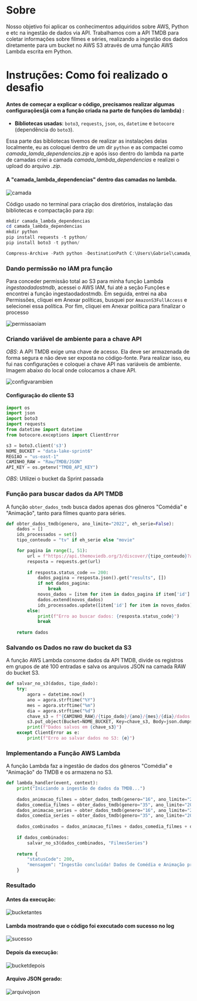 # Sobre

Nosso objetivo foi aplicar os conhecimentos adquiridos sobre AWS, Python e etc na ingestão de dados via API. Trabalhamos com a API TMDB para coletar informações sobre filmes e séries, realizando a ingestão dos dados diretamente para um bucket no AWS S3 através de uma função AWS Lambda escrita em Python.

# Instruções: Como foi realizado o desafio

#### Antes de começar a explicar o código, precisamos realizar algumas configurações(já com a função criada na parte de funções do lambda) :

- **Bibliotecas usadas**: `boto3`, `requests`, `json`, `os`, `datetime` e `botocore` (dependência do `boto3`).

Essa parte das bibliotecas tivemos de realizar as instalações delas localmente, eu as coloquei dentro de um dir `python` e as compactei como *camada_lamda_dependencias.zip* e após isso dentro do lambda na parte de camadas criei a camada *camada_lambda_dependencias* e realizei o upload do arquivo *.zip*.

#### A "camada_lambda_dependencias" dentro das camadas no lambda.
![camada](../Evidencias/evidenciadesafio/camadacriadanascamadas.png)

Código usado no terminal para criação dos diretórios, instalação das bibliotecas e compactação para zip:

``` powershell
mkdir camada_lambda_dependencias
cd camada_lambda_dependencias
mkdir python
pip install requests -t python/
pip install boto3 -t python/

Compress-Archive -Path python -DestinationPath C:\Users\Gabriel\camada_lambda_dependencias.zip
```

### Dando permissão no IAM pra função

Para conceder permissão total ao S3 para minha função Lambda *ingestaodadostmdb*, acessei o AWS IAM, fui até a seção Funções e encontrei a função ingestaodadostmdb. Em seguida, entrei na aba Permissões, cliquei em Anexar políticas, busquei por `AmazonS3FullAccess` e selecionei essa política. Por fim, cliquei em Anexar política para finalizar o processo


![permissaoiam](../Evidencias/evidenciadesafio/dandopermissoesprafunção.png)

### Criando variável de ambiente para a chave API

*OBS*: A API TMDB exige uma chave de acesso. Ela deve ser armazenada de forma segura e não deve ser exposta no código-fonte. Para realizar isso, eu fui nas configurações e coloquei a chave API nas variáveis de ambiente. Imagem abaixo do local onde colocamos a chave API.

![configvarambien](../Evidencias/evidenciadesafio/variaveldemabienet.png)

#### Configuração do cliente S3

```python
import os
import json
import boto3
import requests
from datetime import datetime
from botocore.exceptions import ClientError

s3 = boto3.client('s3')
NOME_BUCKET = "data-lake-sprint6"
REGIAO = "us-east-1"
CAMINHO_RAW = "Raw/TMDB/JSON"
API_KEY = os.getenv("TMDB_API_KEY")  
```

*OBS*: Utilizei o bucket da Sprint passada

### Função para buscar dados da API TMDB

A função `obter_dados_tmdb` busca dados apenas dos gêneros "Comédia" e "Animação", tanto para filmes quanto para séries.

```python
def obter_dados_tmdb(genero, ano_limite="2022", eh_serie=False):
    dados = []
    ids_processados = set()
    tipo_conteudo = "tv" if eh_serie else "movie"

    for pagina in range(1, 51):
        url = f"https://api.themoviedb.org/3/discover/{tipo_conteudo}?api_key={API_KEY}&language=pt-BR&with_genres={genero}&page={pagina}&sort_by=popularity.desc&primary_release_year={ano_limite}"
        resposta = requests.get(url)
        
        if resposta.status_code == 200:
            dados_pagina = resposta.json().get("results", [])
            if not dados_pagina:
                break
            novos_dados = [item for item in dados_pagina if item['id'] not in ids_processados]
            dados.extend(novos_dados)
            ids_processados.update([item['id'] for item in novos_dados])
        else:
            print(f"Erro ao buscar dados: {resposta.status_code}")
            break
    
    return dados
```

### Salvando os Dados no raw do bucket da S3

A função AWS Lambda consome dados da API TMDB, divide os registros em grupos de até 100 entradas e salva os arquivos JSON na camada RAW do bucket S3.

```python
def salvar_no_s3(dados, tipo_dado):
    try:
        agora = datetime.now()
        ano = agora.strftime("%Y")
        mes = agora.strftime("%m")
        dia = agora.strftime("%d")
        chave_s3 = f"{CAMINHO_RAW}/{tipo_dado}/{ano}/{mes}/{dia}/dados.json"
        s3.put_object(Bucket=NOME_BUCKET, Key=chave_s3, Body=json.dumps(dados))
        print(f"Dados salvos em {chave_s3}")
    except ClientError as e:
        print(f"Erro ao salvar dados no S3: {e}")
```

### Implementando a Função AWS Lambda

 A função Lambda faz a ingestão de dados dos gêneros "Comédia" e "Animação" do TMDB e os armazena no S3.

```python
def lambda_handler(event, context):
    print("Iniciando a ingestão de dados da TMDB...")
    
    dados_animacao_filmes = obter_dados_tmdb(genero="16", ano_limite="2022", eh_serie=False)
    dados_comedia_filmes = obter_dados_tmdb(genero="35", ano_limite="2022", eh_serie=False)
    dados_animacao_series = obter_dados_tmdb(genero="16", ano_limite="2022", eh_serie=True)
    dados_comedia_series = obter_dados_tmdb(genero="35", ano_limite="2022", eh_serie=True)
    
    dados_combinados = dados_animacao_filmes + dados_comedia_filmes + dados_animacao_series + dados_comedia_series
    
    if dados_combinados:
        salvar_no_s3(dados_combinados, "FilmesSeries")
    
    return {
        "statusCode": 200,
        "mensagem": "Ingestão concluída! Dados de Comédia e Animação processados."
    }
```

### Resultado

#### Antes da execução:
![bucketantes](../Evidencias/evidenciadesafio/bucketantesdaexec.png)

#### Lambda mostrando que o código foi executado com sucesso no log
![sucesso](../Evidencias/evidenciadesafio/executadocmsucesso.png)

#### Depois da execução:
![bucketdepois](../Evidencias/evidenciadesafio/s3posexece1.png)

#### Arquivo JSON gerado:
![arquivojson](../Evidencias/evidenciadesafio/arquivojson.png)

